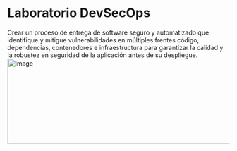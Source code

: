 # Laboratorio DevSecOps 

Crear un proceso de entrega de software seguro y automatizado que identifique y mitigue vulnerabilidades en múltiples frentes código, dependencias, contenedores e infraestructura para garantizar la calidad y la robustez en seguridad de la aplicación antes de su despliegue.
<img width="10300" height="193" alt="image" src="https://github.com/user-attachments/assets/874fbd8b-f75a-421a-a8bf-8348b331bfbc" />

